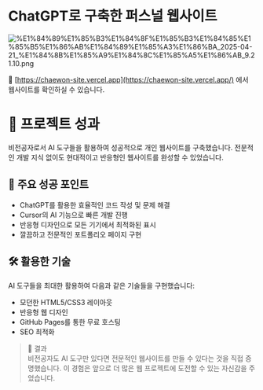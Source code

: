 
# ChatGPT로 구축한 퍼스널 웹사이트 


![%E1%84%89%E1%85%B3%E1%84%8F%E1%85%B3%E1%84%85%E1%85%B5%E1%86%AB%E1%84%89%E1%85%A3%E1%86%BA_2025-04-21_%E1%84%8B%E1%85%A9%E1%84%8C%E1%85%A5%E1%86%AB_9.21.10.png](https://prod-files-secure.s3.us-west-2.amazonaws.com/21f139c9-bf9f-4b93-9524-b69d1e4ed145/cce7abc7-f4a9-4f13-b657-e35eb0d10af2/%E1%84%89%E1%85%B3%E1%84%8F%E1%85%B3%E1%84%85%E1%85%B5%E1%86%AB%E1%84%89%E1%85%A3%E1%86%BA_2025-04-21_%E1%84%8B%E1%85%A9%E1%84%8C%E1%85%A5%E1%86%AB_9.21.10.png?X-Amz-Algorithm=AWS4-HMAC-SHA256&X-Amz-Content-Sha256=UNSIGNED-PAYLOAD&X-Amz-Credential=ASIAZI2LB466TEABWLUY%2F20250504%2Fus-west-2%2Fs3%2Faws4_request&X-Amz-Date=20250504T052254Z&X-Amz-Expires=3600&X-Amz-Security-Token=IQoJb3JpZ2luX2VjEGUaCXVzLXdlc3QtMiJGMEQCIAMa2ANnIyp8gki1mR2jZv0zQiQYjvD4JKmsEO%2FSVl2yAiBTcVaK8XrcPI%2Fo22dOLs%2BKsLWO8WWQzxbRhSzxz4iNHSqIBAj%2B%2F%2F%2F%2F%2F%2F%2F%2F%2F%2F8BEAAaDDYzNzQyMzE4MzgwNSIMW2CkgNt2JmPcEBjNKtwDpouw8mkeX3kn%2BN1QjW6%2BeoImHDDZal7tFZzGtbV6mps1t%2BOxdbLCxKkNH5c7I2KraJTnW1enath9QfNbEU%2FnJ4I8X9GjghQx7I57nUxVG9o5pn3ztVQ5xDJPpcb9VuPhww74CgqHU8d%2FmskoZS11Sb90Eol%2FS2cAefp%2FSbUYJ2iTm5MCYTwr1BkD0Ra1i1dvLqP0WZGtHK09zhBEqCGxqDrtpzSZgshaUKVkzsmd7obY1p%2FCxkmVNwFabKoXjJriwNh8zlJ02d6wSN9Kds4bVJVF5bGnfP2xuqJWQzveDVEWBmGUAUgC74OleCPngCPTxsGrMWI7GhttQYUcR7UNsWnzVS1fFsGgIKQP4WHKWv4FqpBMw3jGSjq%2BQOelByrSdX3Jdwq%2FU2W5cNeHvYDq%2BZpdPf9KdkyzsmmW6OkrP6fb0HCvw7E7SWaa9WTFg%2FFIVEUshpCjkDyR3s%2Bh%2FlQU7EbTbPaUUETAnXPfHfS87m8oCSTZcxhqhARK6bOeVfgBQKosJgZErjT2XK1S%2B%2BFQ2iIDvjsCnda%2Bws%2B3A4EhmhHjKMy3LOCNOlIoOYlMYMPlrb%2FHGeM%2FahkIXGahh2KTT3PNR2LKVG2zFdEydu5%2FARN9o7q%2FjAC706IVeNowiurbwAY6pgH0dIP6w6sgOqhvmxlbn%2BtCKNbguE8jcUjT6mDRkTEw84T2pVp%2Bu08eHolBry6MnwGHkEcKkQGPYkX2%2FV8WaPsi5wToYG%2BPhtT%2F32%2F93%2F5gSgsMcmhUivE61CIPolTrKJ%2Bbe5j1ecL6%2BX%2BaQ891nuhzVja3ZFUptoLCnYgKz61hHoNyUurbqOkrfpda0xLx%2BjMKdwXNiQGafjz0nisAzFOrpVG5c3I8&X-Amz-Signature=c783e1efa62c4befb62685effca2a629d33a4a2db0363954e7ec8706d8fb9b69&X-Amz-SignedHeaders=host&x-id=GetObject)


🔗 [https://chaewon-site.vercel.app](https://chaewon-site.vercel.app/) 에서 웹사이트를 확인하실 수 있습니다.


# 🌟 프로젝트 성과


비전공자로서 AI 도구들을 활용하여 성공적으로 개인 웹사이트를 구축했습니다. 전문적인 개발 지식 없이도 현대적이고 반응형인 웹사이트를 완성할 수 있었습니다.


## 💪 주요 성공 포인트

- ChatGPT를 활용한 효율적인 코드 작성 및 문제 해결
- Cursor의 AI 기능으로 빠른 개발 진행
- 반응형 디자인으로 모든 기기에서 최적화된 표시
- 깔끔하고 전문적인 포트폴리오 페이지 구현

## 🛠 활용한 기술


AI 도구들을 최대한 활용하여 다음과 같은 기술들을 구현했습니다:

- 모던한 HTML5/CSS3 레이아웃
- 반응형 웹 디자인
- GitHub Pages를 통한 무료 호스팅
- SEO 최적화

> 🎉 결과  
> 비전공자도 AI 도구만 있다면 전문적인 웹사이트를 만들 수 있다는 것을 직접 증명했습니다. 이 경험은 앞으로 더 많은 웹 프로젝트에 도전할 수 있는 자신감을 주었습니다.

